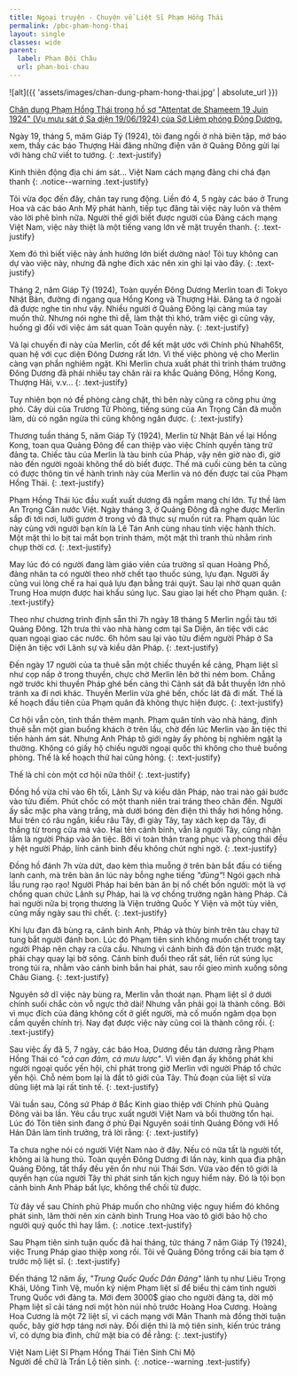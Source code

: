 ```yaml
---
title: Ngoại truyện - Chuyện về Liệt Sĩ Phạm Hồng Thái
permalink: /pbc-pham-hong-thai
layout: single
classes: wide
parent:
  label: Phan Bội Châu
  url: phan-boi-chau
---
```


![alt]({{ 'assets/images/chan-dung-pham-hong-thai.jpg' | absolute_url }})
> <cite>
<a target="_blank" href="https://cuoituan.tuoitre.vn/nha-yeu-nuoc-pham-hong-thai-1894-1924-tai-lieu-moi-ve-su-kien-tieng-bom-sa-dien-20240828104201468.htm">
Chân dung Phạm Hồng Thái trong hồ sơ "Attentat de Shameem 19 Juin 1924" (Vụ mưu sát ở Sa diện 19/06/1924) của Sở Liêm phóng Đông Dương.
</a>
</cite>

Ngày 19, tháng 5, măm Giáp Tý (1924), tôi đang ngồi ở nhà biên tập, mở báo xem, thấy các báo Thượng Hải đăng những điện văn ở Quảng Đông gửi lại với hàng chữ viết to tướng.
{: .text-justify}

Kinh thiên động địa chi ám sát... Việt Nam cách mạng đảng chi chá đạn thanh
{: .notice--warning .text-justify}

Tôi vừa đọc đến đây, chân tay rung động. Liền đó 4, 5 ngày các báo ở Trung Hoa và các báo Anh Mỹ phát hành, tiếp tục đăng tải việc này luôn và thêm vào lời phê bình nữa. Người thế giới biết được người của Đảng cách mạng Việt Nam, việc này thiệt là một tiếng vang lớn về mặt truyền thanh.
{: .text-justify}

Xem đó thì biết việc này ảnh hưởng lớn biết dường nào! Tôi tuy không can dự vào việc này, nhưng đã nghe đích xác nên xin ghi lại vào đây.
{: .text-justify}

Tháng 2, năm Giáp Tý (1924), Toàn quyền Đông Dương Merlin toan đi Tokyo Nhật Bản, đường đi ngang qua Hồng Kong và Thượng Hải. Đảng ta ở ngoài đã được nghe tin như vậy. Nhiều người ở Quảng Đông lại càng múa tay muốn thử. Nhưng nói nghe thì dễ, làm thật thì khó, trăm việc gì cũng vậy, huống gì đối với việc ám sát quan Toàn quyền này.
{: .text-justify}

Vả lại chuyến đi này của Merlin, cốt để kết mật ước với Chính phủ Nhah65t, quan hệ với cục diện Đông Dương rất lớn. Vì thế việc phòng vệ cho Merlin càng vạn phần nghiêm ngặt. Khi Merlin chưa xuất phát thì trinh thám trưởng Đông Dương đã phái nhiều tay chân rải ra khắc Quảng Đông, Hồng Kong, Thượng Hải, v.v... 
{: .text-justify}

Tuy nhiên bọn nó đề phòng càng chặt, thì bên này cũng ra công phu ứng phó. Cây dùi của Trương Tử Phòng, tiếng súng của An Trọng Căn đã muốn làm, dù có ngăn ngừa thì cũng không ngăn được.
{: .text-justify}

Thương tuần tháng 5, năm Giáp Tý (1924), Merlin từ Nhật Bản về lại Hồng Kong, toan qua Quảng Đông để can thiệp vào việc Chính quyền tàng trữ đảng ta. Chiếc tàu của Merlin là tàu binh của Pháp, vậy nên giờ nào đi, giờ nào đến người ngoài không thể dò biết được. Thế mà cuối cùng bên ta cũng có được thông tin về hành trình này của Merlin và nó đến được tai của Phạm Hồng Thái.
{: .text-justify}

Phạm Hồng Thái lúc đầu xuất xuất dương đã ngầm mang chí lớn. Tự thề làm An Trọng Căn nước Việt. Ngày tháng 3, ở Quảng Đông đã nghe được Merlin sắp đi tới nơi, lưỡi gươm ở trong vỏ đã thực sự muốn rút ra. Phạm quân lúc này cùng với người bạn kín là Lê Tán Anh cùng nhau tính việc hành thích. Một mặt thì lo bịt tai mắt bọn trinh thám, một mặt thì tranh thủ nhằm rình chụp thời cơ.
{: .text-justify}

May lúc đó có người đang làm giáo viên của trường sĩ quan Hoàng Phố, đảng nhân ta có người theo nhờ chết tạo thuốc súng, lựu đạn. Người ấy cũng vui lòng chế ra hai quả lựu đạn bằng trái quýt. Sau lại nhờ quan quân Trung Hoa mượn được hai khẩu súng lục. Sau giao lại hết cho Phạm quân.
{: .text-justify}

Theo như chương trình định sẵn thì 7h ngày 18 tháng 5 Merlin ngồi tàu tới Quảng Đông. 12h trưa thì vào nhà hàng cơm tại Sa Diện, ăn tiệc với các quan ngoại giao các nước. 6h hôm sau lại vào tửu điếm người Pháp ở Sa Diện ăn tiệc với Lãnh sự và kiều dân Pháp.
{: .text-justify}

Đến ngày 17 người của ta thuê sẵn một chiếc thuyền kề cảng, Phạm liệt sĩ như cọp nấp ở trong thuyền, chực chờ Merlin lên bờ thì ném bom. Chẳng ngờ trước khi thuyền Pháp ghé bến cảng thì Cảnh sát đã bắt thuyền lớn nhỏ tránh xa đi nơi khác. Thuyền Merlin vừa ghé bến, chốc lát đã đi mất. Thế là kế hoạch đầu tiên của Phạm quân đã không thực hiện được.
{: .text-justify}

Cơ hội vẫn còn, tinh thần thêm mạnh. Phạm quân tính vào nhà hàng, định thuê sẵn một gian buồng khách ở trên lầu, chờ đến lúc Merlin vào ăn tiệc thì tiến hành ám sát. Nhưng Anh Pháp tô giới ngày ấy phòng bị nghiêm ngặt lạ thường. Không có giấy hộ chiếu người ngoại quốc thì không cho thuê buồng phòng. Thế là kế hoạch thứ hai cũng hỏng.
{: .text-justify}

Thế là chỉ còn một cơ hội nữa thôi!
{: .text-justify}

Đồng hồ vừa chỉ vào 6h tối, Lãnh Sự và kiều dân Pháp, nào trai nào gái bước vào tửu điếm. Phút chốc có một thanh niên trai tráng theo chân đến. Người ấy sắc mặc pha vàng trắng, mà dưới bóng đèn điện thì thấy hơi hồng hồng. Mui trên có râu ngắn, kiểu râu Tây, đi giày Tây, tay xách kẹp da Tây, đi thẳng từ trong cửa mà vào. Hai tên cảnh binh, vẫn là người Tây, cũng nhận lầm là người Pháp vào ăn tiệc. Bởi vì toàn thân trang phục và phong thái đều y hệt người Pháp, lính cảnh binh đều không chút nghi ngờ.
{: .text-justify}

Đồng hồ đánh 7h vừa dứt, dao kèm thìa muỗng ở trên bàn bắt đầu có tiếng lanh canh, mà trên bàn ăn lúc này bỗng nghe tiếng *"đùng"*! Ngói gạch nhà lầu rung rạo rạo! Người Pháp hai bên bàn ăn bị nổ chết bốn người: một là vợ chồng quan chức Lãnh sự Pháp, hai là vợ chồng trưởng ngân hàng Pháp. Cả hai người nữa bị trọng thương là Viện trưởng Quốc Y Viện và một tùy viên, cũng mấy ngày sau thì chết.
{: .text-justify}

Khi lựu đạn đã bùng ra, cảnh binh Anh, Pháp và thủy binh trên tàu chạy tứ tung bắt người đánh bon. Lúc đó Phạm tiên sinh không muốn chết trong tay người Pháp nên chạy ra cửa cầu. Nhưng vì cảnh binh đã đón tận trước mặt, phải chạy quay lại bờ sông. Cảnh binh đuổi theo rất sát, liền rút súng lục trong túi ra, nhằm vào cảnh binh bắn hai phát, sau rồi gieo mình xuống sông Châu Giang.
{: .text-justify}

Nguyên sở dĩ việc này bùng ra, Merlin vẫn thoát nạn. Phạm liệt sĩ ở dưới chính suối chắc còn vỗ ngực thở dài! Nhưng vẫn phải gọi là thành công. Bởi vì mục đích của đảng không cốt ở giết người, mà cố muốn ngăm dọa bọn cầm quyền chính trị. Nay đạt được việc này cũng coi là thành công rồi.
{: .text-justify}

Sau việc ấy đã 5, 7 ngày, các báo Hoa, Dương đều tán dương rằng Phạm Hồng Thái có *"cả can đảm, cả mưu lược"*. Vì viên đạn ấy không phát khi người ngoại quốc yến hội, chỉ phát trong giờ Merlin với người Pháp tổ chức yến hội. Chỗ ném bom lại là đất tô giới của Tây. Thủ đoạn của liệt sĩ vừa dũng liệt mà lại rất tinh tế.
{: .text-justify}

Vài tuần sau, Công sứ Pháp ở Bắc Kinh giao thiệp với Chính phủ Quảng Đông vài ba lần. Yêu cầu trục xuất người Việt Nam và bồi thường tổn hại. Lúc đó Tôn tiên sinh đang ở phủ Đại Nguyên soái tỉnh Quảng Đông với Hồ Hán Dân làm tỉnh trưởng, trả lời rằng:
{: .text-justify}

Ta chưa nghe nói có người Việt Nam nào ở đây. Nếu có nữa tất là người tốt, không ai là hung thủ. Toàn quyền Đông Dương đi lần này, kinh qua địa phận Quảng Đông, tất thẩy đều yên ổn như núi Thái Sơn. Vừa vào đến tô giới là quyền hạn của người Tây thì phát sinh tấn kịch nguy hiểm này. Đó là tội bọn cảnh binh Anh Pháp bất lực, không thể chối từ được.\
 \
Từ đây về sau Chính phủ Pháp muốn cho những việc nguy hiểm đó không phát sinh, lâm thời nên xin cảnh binh Trung Hoa vào tô giới bảo hộ cho người quý quốc thì hay lắm.
{: .notice .text-justify}

Sau Phạm tiên sinh tuận quốc đã hai tháng, tức tháng 7 năm Giáp Tý (1924), việc Trung Pháp giao thiệp xong rồi. Tôi về Quảng Đông trồng cái bia tạm ở trước mộ liệt sĩ.
{: .text-justify}

Đến tháng 12 năm ấy, *"Trung Quốc Quốc Dân Đảng"* lãnh tụ như Liêu Trọng Khải, Uông Tinh Vệ, muốn kỷ niệm Phạm liệt sĩ để biểu thị cảm tình người Trung Quốc với đảng ta. Mới đem 3000$ giao cho người đảng ta, dời mộ Phạm liệt sĩ cải táng nơi một hòn núi nhỏ trước Hoàng Hoa Cương. Hoàng Hoa Cương là một 72 liệt sĩ, vì cách mạng với Mãn Thanh mà đồng thời tuận quốc, bây giờ hợp táng nơi này. Đối diện thì là mộ tiên sinh, kiến trúc tráng vĩ, có dựng bia đình, chữ mặt bia có đề rằng:
{: .text-justify}

Việt Nam Liệt Sĩ Phạm Hồng Thái Tiên Sinh Chi Mộ
 \
Người đề chữ là Trần Lộ tiên sinh.
{: .notice--warning .text-justify}

